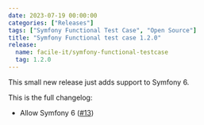```yaml
---
date: 2023-07-19 00:00:00
categories: ["Releases"]
tags: ["Symfony Functional Test Case", "Open Source"]
title: "Symfony Functional test case 1.2.0"
release:
  name: facile-it/symfony-functional-testcase
  tag: 1.2.0
---
```


This small new release just adds support to Symfony 6.
<!--more-->

This is the full changelog:

* Allow Symfony 6 ([#13](https://github.com/facile-it/symfony-functional-testcase/pull/13))
